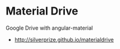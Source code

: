 Material Drive
=============
Google Drive with angular-material
- http://silverprize.github.io/materialdrive
